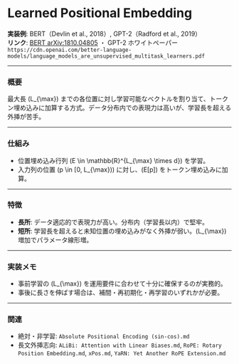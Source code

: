 # Learned Positional Embedding

**実装例**: BERT（Devlin et al., 2018）, GPT-2（Radford et al., 2019）  
**リンク**: [BERT arXiv:1810.04805](https://arxiv.org/abs/1810.04805) ・ GPT-2 ホワイトペーパー `https://cdn.openai.com/better-language-models/language_models_are_unsupervised_multitask_learners.pdf`

---

### 概要
最大長 \(L_{\max}\) までの各位置に対し学習可能なベクトルを割り当て、トークン埋め込みに加算する方式。データ分布内での表現力は高いが、学習長を超える外挿が苦手。

---

### 仕組み
- 位置埋め込み行列 \(E \in \mathbb{R}^{L_{\max} \times d}\) を学習。
- 入力列の位置 \(p \in [0, L_{\max})\) に対し、\(E[p]\) をトークン埋め込みに加算。

---

### 特徴
- **長所**: データ適応的で表現力が高い。分布内（学習長以内）で堅牢。
- **短所**: 学習長を超えると未知位置の埋め込みがなく外挿が弱い。\(L_{\max}\) 増加でパラメータ線形増。

---

### 実装メモ
- 事前学習の \(L_{\max}\) を運用要件に合わせて十分に確保するのが実務的。
- 事後に長さを伸ばす場合は、補間・再初期化・再学習のいずれかが必要。

---

### 関連
- 絶対・非学習: `Absolute Positional Encoding (sin-cos).md`
- 長文外挿志向: `ALiBi: Attention with Linear Biases.md`, `RoPE: Rotary Position Embedding.md`, `xPos.md`, `YaRN: Yet Another RoPE Extension.md`
